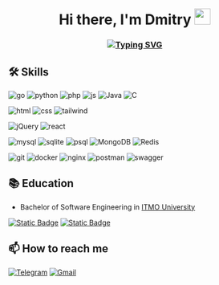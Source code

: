 <!--
**dami404/dami404** is a ✨ _special_ ✨ repository because its `README.md` (this file) appears on your GitHub profile.

Here are some ideas to get you started:

- 🔭 I’m currently working on ...
 ...

- 🤔 I’m looking for help with ...
- 💬 Ask me about ...
- 📫 How to reach me: ...
- 😄 Pronouns: ...
- ⚡ Fun fact: ...
-->

<h1 align="center"> Hi there, I'm Dmitry
<img src="https://github.com/blackcater/blackcater/raw/main/images/Hi.gif" height="32"/></h1>
<h3 align="center"><a href="https://git.io/typing-svg"><img src="https://readme-typing-svg.demolab.com?font=Cascadia+Code&pause=1000&color=FFFFFF&center=true&width=435&lines=Software+Engineer+from+Russia+%F0%9F%87%B7%F0%9F%87%BA" alt="Typing SVG" /></a></h3>

## 🛠 Skills

<!-- PLs -->
![go](https://img.shields.io/badge/Go-00ADD8?style=for-the-badge&logo=go&logoColor=white)
![python](https://img.shields.io/badge/python-3670A0?style=for-the-badge&logo=python&logoColor=ffdd54)
![php](https://img.shields.io/badge/PHP-777BB4?style=for-the-badge&logo=php&logoColor=white)
![js](https://img.shields.io/badge/JavaScript-323330?style=for-the-badge&logo=javascript&logoColor=F7DF1E)
![Java](https://img.shields.io/badge/java-%23ED8B00.svg?style=for-the-badge&logo=openjdk&logoColor=white)
![C](https://img.shields.io/badge/c-%2300599C.svg?style=for-the-badge&logo=c&logoColor=white)

<!-- Layout -->
![html](https://img.shields.io/badge/HTML5-E34F26?style=for-the-badge&logo=html5&logoColor=white)
![css](https://img.shields.io/badge/CSS3-1572B6?style=for-the-badge&logo=css3&logoColor=white)
![tailwind](https://img.shields.io/badge/tailwindcss-%2338B2AC.svg?style=for-the-badge&logo=tailwind-css&logoColor=white)

<!-- Web Frameworks -->
![jQuery](https://img.shields.io/badge/jquery-%230769AD.svg?style=for-the-badge&logo=jquery&logoColor=white)
![react](https://img.shields.io/badge/React-20232A?style=for-the-badge&logo=react&logoColor=61DAFB)
<!-- ![laravel](https://img.shields.io/badge/laravel-%23FF2D20.svg?style=for-the-badge&logo=laravel&logoColor=white) -->

<!-- DB -->
![mysql](https://img.shields.io/badge/MySQL-005C84?style=for-the-badge&logo=mysql&logoColor=white)
![sqlite](https://img.shields.io/badge/Sqlite-003B57?style=for-the-badge&logo=sqlite&logoColor=white)
![psql](https://img.shields.io/badge/PostgreSQL-316192?style=for-the-badge&logo=postgresql&logoColor=white)
![MongoDB](https://img.shields.io/badge/MongoDB-%234ea94b.svg?style=for-the-badge&logo=mongodb&logoColor=white)
![Redis](https://img.shields.io/badge/redis-%23DD0031.svg?style=for-the-badge&logo=redis&logoColor=white)

![git](https://img.shields.io/badge/git-%23F05033.svg?style=for-the-badge&logo=git&logoColor=white)
![docker](https://img.shields.io/badge/Docker-2CA5E0?style=for-the-badge&logo=docker&logoColor=white)
![nginx](https://img.shields.io/badge/Nginx-009639?style=for-the-badge&logo=nginx&logoColor=white)
![postman](https://img.shields.io/badge/Postman-FF6C37?style=for-the-badge&logo=Postman&logoColor=white)
![swagger](https://img.shields.io/badge/-Swagger-%23Clojure?style=for-the-badge&logo=swagger&logoColor=white)


## 📚 Education
- Bachelor of Software Engineering in [ITMO University](https://itmo.ru/)
<!-- 
## 👩‍💻 Work experience
- 2020 - 2022 : Freelance developer (Python)
- 2022 - 2024 : Fullstack developer (PHP, JS, Bitrix)
 -->

   [![Static Badge](https://img.shields.io/badge/CV%20(RU)-blue?style=for-the-badge&logoSize=20)](https://github.com/dami404/dami404/blob/main/CVs/%D0%95%D0%BC%D0%B5%D0%BB%D1%8C%D1%8F%D0%BD%D0%BE%D0%B2%20%D0%94%D0%BC%D0%B8%D1%82%D1%80%D0%B8%D0%B9%20%D0%A1%D0%B5%D1%80%D0%B3%D0%B5%D0%B5%D0%B2%D0%B8%D1%87.pdf)
  [![Static Badge](https://img.shields.io/badge/CV%20(EN)-red?style=for-the-badge&logoSize=20)](https://github.com/dami404/dami404/blob/main/CVs/Dmitry%20Emelianov.md)


<!--
## 🔭 Interested in

- Open-source projects
- Hackathons
- [Algorithms](https://leetcode.com/u/dami404/)

## 💁🏻‍♂️ About me
- 🐺⚔️ Fond of The Witcher saga 
- 🏋️‍♂️ Gym 2 times a week
-->

## 📫 How to reach me
[![Telegram](https://img.shields.io/badge/Telegram-2CA5E0?style=for-the-badge&logo=telegram&logoColor=white)](https://t.me/ddmmitrii) [![Gmail](https://img.shields.io/badge/Gmail-D14836?style=for-the-badge&logo=gmail&logoColor=white)](d.emelianoff@gmail.com)

<!--
## ⚡ GitHub Stats
![Stats](https://github-readme-stats.vercel.app/api?username=dami404&show_icons=true&theme=github_dark&border_radius=30&include_all_commits=true)
-->
